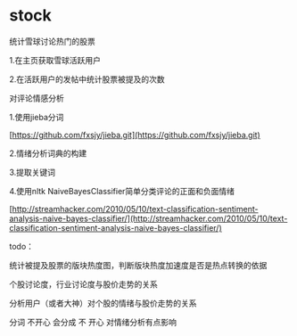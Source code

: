 stock
=====

统计雪球讨论热门的股票

1.在主页获取雪球活跃用户

2.在活跃用户的发帖中统计股票被提及的次数

对评论情感分析

1.使用jieba分词

[https://github.com/fxsjy/jieba.git](https://github.com/fxsjy/jieba.git)

2.情绪分析词典的构建

3.提取关键词

4.使用nltk NaiveBayesClassifier简单分类评论的正面和负面情绪 

[http://streamhacker.com/2010/05/10/text-classification-sentiment-analysis-naive-bayes-classifier/](http://streamhacker.com/2010/05/10/text-classification-sentiment-analysis-naive-bayes-classifier/)

todo：

统计被提及股票的版块热度图，判断版块热度加速度是否是热点转换的依据

个股讨论度，行业讨论度与股价走势的关系

分析用户（或者大神）对个股的情绪与股价走势的关系

分词 不开心 会分成 不 开心 对情绪分析有点影响




